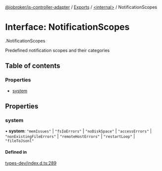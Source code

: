 [@iobroker/js-controller-adapter](../README.md) / [Exports](../modules.md) / [<internal\>](../modules/internal_.md) / NotificationScopes

# Interface: NotificationScopes

[<internal>](../modules/internal_.md).NotificationScopes

Predefined notification scopes and their categories

## Table of contents

### Properties

- [system](internal_.NotificationScopes.md#system)

## Properties

### system

• **system**: ``"memIssues"`` \| ``"fsIoErrors"`` \| ``"noDiskSpace"`` \| ``"accessErrors"`` \| ``"nonExistingFileErrors"`` \| ``"remoteHostErrors"`` \| ``"restartLoop"`` \| ``"fileToJsonl"``

#### Defined in

[types-dev/index.d.ts:289](https://github.com/ioBroker/ioBroker.js-controller/blob/4552d569/packages/types-dev/index.d.ts#L289)
